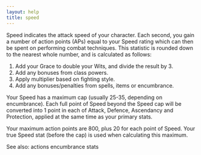 ```yaml
---
layout: help
title: speed
---
```


Speed indicates the attack speed of your character.  Each second, you gain a 
number of action points (APs) equal to your Speed rating which can then be 
spent on performing combat techniques.  This statistic is rounded down to the 
nearest whole number, and is calculated as follows:

1) Add your Grace to double your Wits, and divide the result by 3.
2) Add any bonuses from class powers.
3) Apply multiplier based on fighting style.
4) Add any bonuses/penalties from spells, items or encumbrance.

Your Speed has a maximum cap (usually 25-35, depending on encumbrance).  Each 
full point of Speed beyond the Speed cap will be converted into 1 point in each
of Attack, Defence, Ascendancy and Protection, applied at the same time as your
primary stats.

Your maximum action points are 800, plus 20 for each point of Speed.  Your 
true Speed stat (before the cap) is used when calculating this maximum.

See also: actions encumbrance stats
